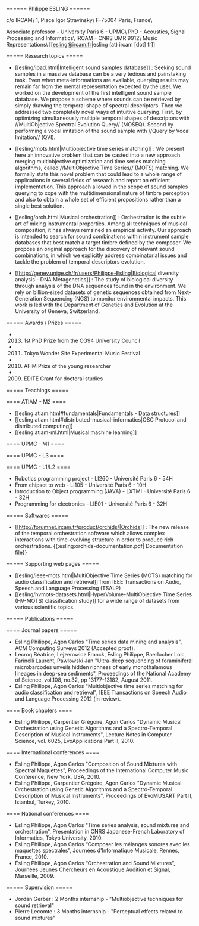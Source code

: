 
====== Philippe ESLING ======

c/o IRCAM\\
1, Place Igor Stravinsky\\
F-75004 Paris, France\\

Associate professor - University Paris 6 - UPMC\\
PhD - Acoustics, Signal Processing and Informatics\\
IRCAM - CNRS UMR 9912\\
Music Representations\\
[[esling@ircam.fr|esling (at) ircam [dot] fr]]

===== Research topics =====

* [[esling/ipad.html|Intelligent sound samples database]] : Seeking sound samples in a massive database can be a very tedious and painstaking task. Even when meta-informations are available, querying results may remain far from the mental representation expected by the user. We worked on the development of the first intelligent sound sample database. We propose a scheme where sounds can be retrieved by  simply drawing the temporal shape of spectral descriptors. Then we addressed two completely novel ways of intuitive querying. First, by optimizing simultaneously multiple temporal shapes of descriptors with //MultiObjective Spectral Evolution Query// (MOSEQ). Second by performing a vocal imitation of the sound sample with //Query by Vocal Imitation// (QVI).

* [[esling/mots.html|Multiobjective time series matching]] :  We present here an innovative problem that can be casted into a new approach merging multiobjective optimization and time series matching algorithms, called //MultiObjective Time Series// (MOTS) matching. We formally state this novel problem that could lead to a whole range of applications in several fields of research and report an efficient implementation. This approach allowed in the scope of sound samples querying to cope with the multidimensional nature of timbre perception and also to obtain a whole set of efficient propositions rather than a single best solution.

* [[esling/orch.html|Musical orchestration]] : Orchestration is the subtle art of mixing instrumental properties. Among all techniques of musical composition, it has always remained an empirical activity. Our approach is intended to search for sound combinations within instrument sample databases that best match a target timbre defined by the composer. We propose an original approach for the discovery of relevant sound combinations, in which we explicitly address combinatorial issues and tackle the problem of temporal descriptors evolution.

* [[http://genev.unige.ch/fr/users/Philippe-Esling|Biological diversity analysis - DNA Metagenetics]] : The study of biological diversity through analysis of the DNA sequences found in the environment. We rely on billion-sized datasets of genetic sequences obtained from Next-Generation Sequencing (NGS) to monitor environmental impacts. This work is led with the Department of Genetics and Evolution at the University of Geneva, Switzerland.

===== Awards / Prizes =====

  * 2013. 1st PhD Prize from the CG94 University Council
  * 2011. Tokyo Wonder Site Experimental Music Festival
  * 2010. AFIM Prize of the young researcher
  * 2009. EDITE Grant for doctoral studies

===== Teachings =====

==== ATIAM - M2 ====
  * [[esling:atiam.html#fundamentals|Fundamentals - Data structures]]
  * [[esling:atiam.html#distributed-musical-informatics|OSC Protocol and distributed computing]]
  * [[esling:atiam-ml.html|Musical machine learning]]

==== UPMC - M1 ====

==== UPMC - L3 ====

==== UPMC - L1/L2 ====
  * Robotics programming project - LI260 - Université Paris 6 - 54H
  * From chipset to web - LI105 - Université Paris 6 - 10H
  * Introduction to Object programming (JAVA) - LXTMI - Université Paris 6 - 32H
  * Programming for electronics - LIE01 - Université Paris 6 - 32H

===== Softwares =====

  * [[http://forumnet.ircam.fr/product/orchids/|Orchids]] : The new release of the temporal orchestration software which allows complex interactions with time-evolving structure in order to produce rich orchestrations.
{{:esling:orchids-documentation.pdf| Documentation file}}

===== Supporting web pages =====
  * [[esling/ieee-mots.html|MultiObjective Time Series (MOTS) matching for audio classification and retrieval]] from IEEE Transactions on Audio, Speech and Language Processing (TSALP)
  * [[esling/hvmots-datasets.html|HyperVolume-MultiObjective Time Series (HV-MOTS) classification study]] for a wide range of datasets from various scientific topics.

===== Publications =====

==== Journal papers =====
  * Esling Philippe, Agon Carlos "Time series data mining and analysis", ACM Computing Surveys 2012 (Accepted proof).
  * Lecroq Béatrice, Lejzerowicz Franck, Esling Philippe, Baerlocher Loic, Farinelli Laurent, Pawlowski Jan "Ultra-deep sequencing of foraminiferal microbarcodes unveils hidden richness of early monothalamous lineages in deep-sea sediments", Proceedings of the National Academy of Science, vol.108, no.32, pp 13177-13182, August 2011.
  * Esling Philippe, Agon Carlos "Multiobjective time series matching for audio classification and retrieval", IEEE Transactions on Speech Audio and Language Processing 2012 (in review).

==== Book chapters ====
  * Esling Philippe, Carpentier Grégoire, Agon Carlos "Dynamic Musical Orchestration using Genetic Algorithms and a Spectro-Temporal Description of Musical Instruments", Lecture Notes in Computer Science, vol. 6025, EvoApplications Part II, 2010.

==== International conferences ====
  * Esling Philippe, Agon Carlos "Composition of Sound Mixtures with Spectral Maquettes", Proceedings of the International Computer Music Conference, New York, USA, 2010.
  * Esling Philippe, Carpentier Grégoire, Agon Carlos "Dynamic Musical Orchestration using Genetic Algorithms and a Spectro-Temporal Description of Musical Instruments", Proceedings of EvoMUSART Part II, Istanbul, Turkey, 2010.

==== National conferences ====
  * Esling Philippe, Agon Carlos "Time series analysis, sound mixtures and orchestration", Presentation in CNRS Japanese-French Laboratory of Informatics, Tokyo University, 2010.
  * Esling Philippe, Agon Carlos “Composer les mélanges sonores avec les maquettes spectrales”, Journées d'Informatique Musicale, Rennes, France, 2010.
  * Esling Philippe, Agon Carlos “Orchestration and Sound Mixtures”, Journées Jeunes Chercheurs en Acoustique Audition et Signal, Marseille, 2009.

===== Supervision =====
  * Jordan Gerber : 2 Months internship - "Multiobjective techniques for sound retrieval"
  * Pierre Lecomte : 3 Months internship - "Perceptual effects related to sound mixtures"
